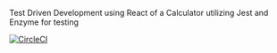 Test Driven Development using React of a Calculator utilizing Jest and Enzyme for testing

[![CircleCI](https://circleci.com/gh/muathendirangu/tdd-calculator-app-react.svg?style=svg)](https://circleci.com/gh/muathendirangu/tdd-calculator-app-react)
